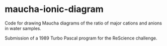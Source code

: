 # maucha-ionic-diagram
Code for drawing Maucha diagrams of the ratio of major cations and anions in water samples.

Submission of a 1989 Turbo Pascal program for the ReScience challenge.

